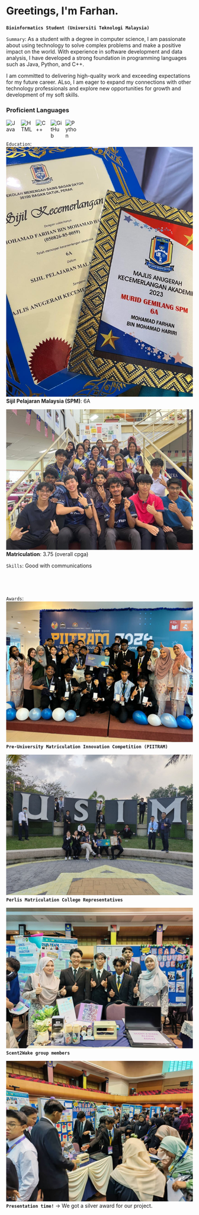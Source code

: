 
# Greetings, I'm Farhan.


**`Bioinformatics Student (Universiti Teknologi Malaysia)`**

`Summary`: As a student with a degree in computer science, I am passionate about using technology to solve complex problems and make a positive impact on the world. With experience in software development and data analysis, I have developed a strong foundation in programming languages such as Java, Python, and C++.

I am committed to delivering high-quality work and exceeding expectations for my future career. ALso, I am eager to expand my connections with other technology professionals and explore new opportunities for growth and development of my soft skills.

### Proficient Languages

<img align="left" alt="Java" width="30px" style="padding-right:10px;" src="https://cdn.jsdelivr.net/gh/devicons/devicon/icons/java/java-original.svg"/>
<img align="left" alt="HTML" width="30px" style="padding-right:10px;" src="https://cdn.jsdelivr.net/gh/devicons/devicon/icons/html5/html5-plain.svg" />
<img align="left" alt="C++" width="30px" style="padding-right:10px;" src="https://cdn.jsdelivr.net/gh/devicons/devicon/icons/cplusplus/cplusplus-line.svg" />
<img align="left" alt="GitHub" width="30px" style="padding-right:10px;" src="https://cdn.jsdelivr.net/gh/devicons/devicon/icons/github/github-original.svg" />
<img align="left" alt="Python" width="30px" style="padding-right:10px;" src="https://cdn.jsdelivr.net/gh/devicons/devicon/icons/python/python-plain.svg" />

<br />

#
`Education`:
![image](https://github.com/eigona/E-Portfolio/blob/dbb1f9ebbd41374b067f419da53e98f35adfd187/spm.jpg)
**Sijil Pelajaran Malaysia (SPM)**: 6A

![image](https://github.com/eigona/E-Portfolio/blob/b11761a9d5d412ce1da77e6ecba92e9327a54ee7/matriks.jpg)
**Matriculation**: 3.75 (overall cpga)

`Skills`: Good with communications

<br />

#

`Awards`:
![image](https://github.com/eigona/E-Portfolio/blob/d1968656e85810c57f83febdc4b1d262f3b8a0cf/6255602257714330395.jpg
)
**`Pre-University Matriculation Innovation Competition (PIITRAM)`**

![image](https://github.com/eigona/E-Portfolio/blob/d1968656e85810c57f83febdc4b1d262f3b8a0cf/6255602257714330372.jpg)
**`Perlis Matriculation College Representatives`**

![image](https://github.com/eigona/E-Portfolio/blob/54a6bbee5d9648b257652b0578b067d08abbf988/piitram1.jpg)
**`Scent2Wake group members`**

![image](https://github.com/eigona/E-Portfolio/blob/d1968656e85810c57f83febdc4b1d262f3b8a0cf/piitram2.jpg)
**`Presentation time!`** ->
We got a silver award for our project.
